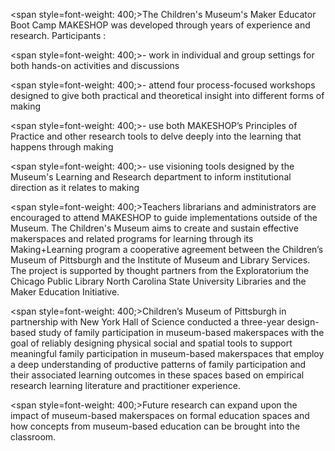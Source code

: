 <span style=font-weight: 400;>The Children's Museum's Maker Educator Boot Camp MAKESHOP was developed through years of experience and research. Participants :</span>

<span style=font-weight: 400;>- work in individual and group settings for both hands-on activities and discussions</span></p>  <p><span style=font-weight: 400;>- attend four process-focused workshops designed to give both practical and theoretical insight into different forms of making</span></p>  <p><span style=font-weight: 400;>- use both MAKESHOP’s Principles of Practice and other research tools to delve deeply into the learning that happens through making</span></p>  <p><span style=font-weight: 400;>- use visioning tools designed by the Museum's Learning and Research department to inform institutional direction as it relates to making</span>

<span style=font-weight: 400;>Teachers librarians and administrators are encouraged to attend MAKESHOP to guide implementations outside of the Museum. The Children's Museum aims to create and sustain effective makerspaces and related programs for learning through its Making+Learning program a cooperative agreement between the Children’s Museum of Pittsburgh and the Institute of Museum and Library Services. The project is supported by thought partners from the Exploratorium the Chicago Public Library North Carolina State University Libraries and the Maker Education Initiative.</span>

<span style=font-weight: 400;>Children’s Museum of Pittsburgh in partnership with New York Hall of Science conducted a three-year design-based study of family participation in museum-based makerspaces with the goal of reliably designing physical social and spatial tools to support meaningful family participation in museum-based makerspaces that employ a deep understanding of productive patterns of family participation and their associated learning outcomes in these spaces based on empirical research learning literature and practitioner experience.</span>

<span style=font-weight: 400;>Future research can expand upon the impact of museum-based makerspaces on formal education spaces and how concepts from museum-based education can be brought into the classroom.</span>
